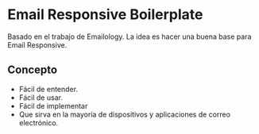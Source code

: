 # Email Responsive Boilerplate
Basado en el trabajo de Emailology. La idea es hacer una buena base para Email Responsive. 

## Concepto
- Fácil de entender.
- Fácil de usar.
- Fácil de implementar
- Que sirva en la mayoría de dispositivos y aplicaciones de correo electrónico. 
